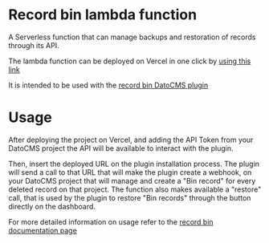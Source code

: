 # Record bin lambda function

A Serverless function that can manage backups and restoration of records through its API.

The lambda function can be deployed on Vercel in one click by [using this link](https://vercel.com/new/clone?repository-url=https%3A%2F%2Fgithub.com%2Fmarcelofinamorvieira%2Frecord-bin-lambda-function&env=DATOCMS_FULLACCESS_API_TOKEN&project-name=datocms-record-bin-lambda-function&repo-name=datocms-record-bin-lambda-function)

It is intended to be used with the [record bin DatoCMS plugin](https://github.com/marcelofinamorvieira/datocms-plugin-record-bin)

# Usage

After deploying the project on Vercel, and adding the API Token from your DatoCMS project the API will be available to interact with the plugin.

Then, insert the deployed URL on the plugin installation process. The plugin will send a call to that URL that will make the plugin create a webhook, on your DatoCMS project that will manage and create a "Bin record" for every deleted record on that project.
The function also makes available a "restore" call, that is used by the plugin to restore "Bin records" through the button directly on the dashboard.

For more detailed information on usage refer to the [record bin documentation page](https://github.com/marcelofinamorvieira/datocms-plugin-record-bin)
